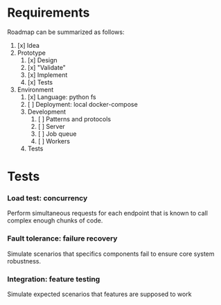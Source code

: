 # Requirements

Roadmap can be summarized as follows:

1. [x] Idea
2. Prototype
   1. [x] Design
   2. [x] "Validate"
   3. [x] Implement
   4. [x] Tests
3. Environment
   1. [x] Language: python fs
   2. [ ] Deployment: local docker-compose
   3. Development
      1. [ ] Patterns and protocols
      2. [ ] Server
      3. [ ] Job queue
      4. [ ] Workers
   4. Tests

# Tests

### Load test: concurrency

Perform simultaneous requests for each endpoint that is known to call complex enough chunks of code.

### Fault tolerance: failure recovery

Simulate scenarios that specifics components fail to ensure core system robustness.

### Integration: feature testing

Simulate expected scenarios that features are supposed to work